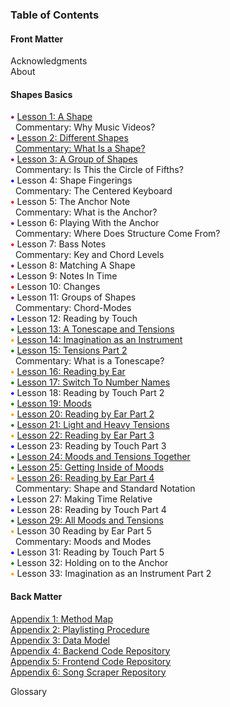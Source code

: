 ### Table of Contents

#### Front Matter
Acknowledgments  
About

#### Shapes Basics
<strong style="color: purple;">&bull;</strong> [Lesson 1: A Shape](/lessons/01-a-shape.md)  
&nbsp;&nbsp;Commentary: Why Music Videos?  
<strong style="color: purple;">&bull;</strong> [Lesson 2: Different Shapes](/lessons/02-different-shapes.md)  
&nbsp;&nbsp;[Commentary: What Is a Shape?](/writing/02-what-is-a-shape.md)  
<strong style="color: purple;">&bull;</strong> [Lesson 3: A Group of Shapes](/lessons/03-a-group.md)  
&nbsp;&nbsp;Commentary: Is This the Circle of Fifths?  
<strong style="color: blue;">&bull;</strong> Lesson 4: Shape Fingerings  
&nbsp;&nbsp;Commentary: The Centered Keyboard  
<strong style="color: red;">&bull;</strong> Lesson 5: The Anchor Note  
&nbsp;&nbsp;Commentary: What is the Anchor?  
<strong style="color: purple;">&bull;</strong> Lesson 6: Playing With the Anchor  
&nbsp;&nbsp;Commentary: Where Does Structure Come From?  
<strong style="color: red;">&bull;</strong> Lesson 7: Bass Notes  
&nbsp;&nbsp;Commentary: Key and Chord Levels  
<strong style="color: purple;">&bull;</strong> Lesson 8: Matching A Shape  
<strong style="color: purple;">&bull;</strong> Lesson 9: Notes In Time  
<strong style="color: red;">&bull;</strong> Lesson 10: Changes  
<strong style="color: purple;">&bull;</strong> Lesson 11: Groups of Shapes  
&nbsp;&nbsp;Commentary: Chord-Modes  
<strong style="color: blue;">&bull;</strong> Lesson 12: Reading by Touch  
<strong style="color: green;">&bull;</strong> [Lesson 13: A Tonescape and Tensions](/lessons/13-a-tonescape-and-tensions.md)  
<strong style="color: orange;">&bull;</strong> [Lesson 14: Imagination as an Instrument](/lessons/14-imagination-as-an-instrument.md)  
<strong style="color: green;">&bull;</strong> [Lesson 15: Tensions Part 2](/lessons/15-two-higher-and-lower.md)  
&nbsp;&nbsp;Commentary: What is a Tonescape?  
<strong style="color: orange;">&bull;</strong> [Lesson 16: Reading by Ear](/lessons/16-reading-by-ear.md)  
<strong style="color: green;">&bull;</strong> [Lesson 17: Switch To Number Names](/lessons/17-switch-to-number-names.md)  
<strong style="color: blue;">&bull;</strong> Lesson 18: Reading by Touch Part 2  
<strong style="color: green;">&bull;</strong> [Lesson 19: Moods](/lessons/19-moods.md)  
<strong style="color: orange;">&bull;</strong> [Lesson 20: Reading by Ear Part 2](/lessons/20-reading-by-ear-2.md)  
<strong style="color: green;">&bull;</strong> [Lesson 21: Light and Heavy Tensions](/lessons/21-light-and-heavy-tensions.md)  
<strong style="color: orange;">&bull;</strong> [Lesson 22: Reading by Ear Part 3](/lessons/22-reading-by-ear-3.md)  
<strong style="color: blue;">&bull;</strong> Lesson 23: Reading by Touch Part 3  
<strong style="color: green;">&bull;</strong> [Lesson 24: Moods and Tensions Together](/lessons/24-moods-and-tensions-together.md)  
<strong style="color: green;">&bull;</strong> [Lesson 25: Getting Inside of Moods](/lessons/25-getting-inside-of-moods.md)  
<strong style="color: orange;">&bull;</strong> [Lesson 26: Reading by Ear Part 4](/lessons/26-reading-by-ear-4.md)  
&nbsp;&nbsp;Commentary: Shape and Standard Notation  
<strong style="color: blue;">&bull;</strong> Lesson 27: Making Time Relative  
<strong style="color: blue;">&bull;</strong> Lesson 28: Reading by Touch Part 4  
<strong style="color: green;">&bull;</strong> [Lesson 29: All Moods and Tensions](/lessons/29-all-moods-and-tensions.md)  
<strong style="color: orange;">&bull;</strong> Lesson 30 Reading by Ear Part 5  
&nbsp;&nbsp;Commentary: Moods and Modes  
<strong style="color: blue;">&bull;</strong> Lesson 31: Reading by Touch Part 5  
<strong style="color: green;">&bull;</strong> Lesson 32: Holding on to the Anchor  
<strong style="color: orange;">&bull;</strong> Lesson 33: Imagination as an Instrument Part 2  

#### Back Matter

[Appendix 1: Method Map](./)  
[Appendix 2: Playlisting Procedure](https://github.com/shapesmusic/shapes-backend/blob/main/db/playlisting_procedure.md)  
[Appendix 3: Data Model](https://github.com/shapesmusic/shapes-backend/blob/main/db/data-model.md)  
[Appendix 4: Backend Code Repository](https://github.com/shapesmusic/shapes-backend)  
[Appendix 5: Frontend Code Repository](https://github.com/shapesmusic/shapes-client)  
[Appendix 6: Song Scraper Repository](https://github.com/shapesmusic/song-scraper)  

Glossary  
